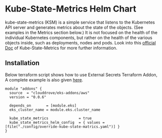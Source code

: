 # Kube-State-Metrics Helm Chart

kube-state-metrics (KSM) is a simple service that listens to the Kubernetes API server and generates metrics about the state of the objects. (See examples in the Metrics section below.) It is not focused on the health of the individual Kubernetes components, but rather on the health of the various objects inside, such as deployments, nodes and pods. Look into this [official Doc](https://github.com/kubernetes/kube-state-metrics) of Kube-State-Metrics for more further information.


## Installation
Below terraform script shows how to use External Secrets Terraform Addon, A complete example is also given [here](https://github.com/clouddrove/terraform-helm-eks-addons/blob/master/_examples/complete/main.tf).


```hcl
module "addons" {
  source  = "clouddrove/eks-addons/aws"
  version = "0.0.6"
  
  depends_on       = [module.eks]
  eks_cluster_name = module.eks.cluster_name

  kube_state_metrics              = true
  kube_state_metrics_helm_config  = { values = [file("./config/override-kube-state-matrics.yaml")] }
}
```


<!-- BEGINNING OF PRE-COMMIT-TERRAFORM DOCS HOOK -->
<!-- END OF PRE-COMMIT-TERRAFORM DOCS HOOK -->